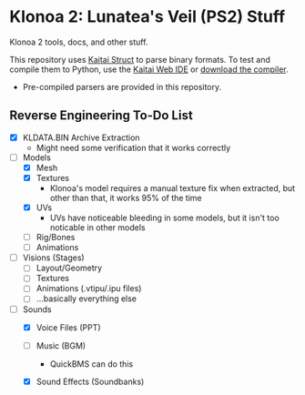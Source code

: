 # Klonoa 2: Lunatea's Veil (PS2) Stuff
Klonoa 2 tools, docs, and other stuff.

This repository uses [Kaitai Struct](https://kaitai.io) to parse binary formats. To test and compile them to Python, use the [Kaitai Web IDE](https://ide.kaitai.io) or [download the compiler](https://kaitai.io/#download). 
* Pre-compiled parsers are provided in this repository.

## Reverse Engineering To-Do List
- [x] KLDATA.BIN Archive Extraction
    * Might need some verification that it works correctly
- [ ] Models
    - [x] Mesh
    - [x] Textures
        * Klonoa's model requires a manual texture fix when extracted, but other than that, it works 95% of the time
    - [x] UVs
        * UVs have noticeable bleeding in some models, but it isn't too noticable in other models
    - [ ] Rig/Bones
    - [ ] Animations
- [ ] Visions (Stages)
    - [ ] Layout/Geometry
    - [ ] Textures
    - [ ] Animations (.vtipu/.ipu files)
    - [ ] ...basically everything else
- [ ] Sounds
    - [x] Voice Files (PPT)
    - [ ] Music (BGM)
        * QuickBMS can do this
    - [x] Sound Effects (Soundbanks)


